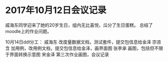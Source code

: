 # 2017年10月12日会议记录
戚海东同学迎来了她的20岁生日，组内无比喜悦，瓜分了生日蛋糕。
总结了moodle上的作业问题。

10月14日ddl分工：
戚海东 改度量数据文档，测试套件，提交包信息给金泽
宗咨含 加用例，改用例文档，提交包信息给金泽，画界面图
张李承 画图，包括但不限于界面转换示意图
宋金泽 第三次作业画图，会议记录

